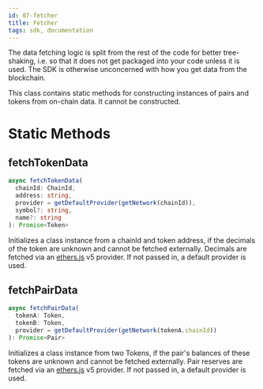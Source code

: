 ```yaml
---
id: 07-fetcher
title: Fetcher
tags: sdk, documentation
---
```


The data fetching logic is split from the rest of the code for better tree-shaking, 
i.e. so that it does not get packaged into your code unless it is used.
The SDK is otherwise unconcerned with how you get data from the blockchain.

This class contains static methods for constructing instances of pairs and tokens 
from on-chain data. It cannot be constructed.

# Static Methods

## fetchTokenData

```typescript
async fetchTokenData(
  chainId: ChainId,
  address: string,
  provider = getDefaultProvider(getNetwork(chainId)),
  symbol?: string,
  name?: string
): Promise<Token>
```

Initializes a class instance from a chainId and token address, if the decimals of the token are unknown and cannot be fetched externally. Decimals are fetched via an [ethers.js](https://github.com/ethers-io/ethers.js/) v5 provider. If not passed in, a default provider is used.

## fetchPairData

```typescript
async fetchPairData(
  tokenA: Token,
  tokenB: Token,
  provider = getDefaultProvider(getNetwork(tokenA.chainId))
): Promise<Pair>
```

Initializes a class instance from two Tokens, if the pair's balances of these tokens are unknown and cannot be fetched externally. Pair reserves are fetched via an [ethers.js](https://github.com/ethers-io/ethers.js/) v5 provider. If not passed in, a default provider is used.
